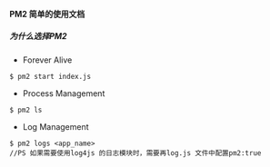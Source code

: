 #### PM2 简单的使用文档

##### 为什么选择PM2
- Forever Alive
```
$ pm2 start index.js
```
- Process Management
```
$ pm2 ls
```
- Log Management
```
$ pm2 logs <app_name>
//PS 如果需要使用log4js 的日志模块时，需要再log.js 文件中配置pm2:true
```